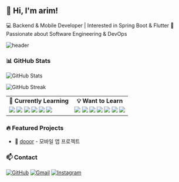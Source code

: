 <!--
**rimedang/rimedang** is a ✨ _special_ ✨ repository because its `README.md` (this file) appears on your GitHub profile.

Here are some ideas to get you started:

- 🔭 I’m currently working on ...
- 🌱 I’m currently learning ...
- 👯 I’m looking to collaborate on ...
- 🤔 I’m looking for help with ...
- 💬 Ask me about ...
- 📫 How to reach me: ...
- 😄 Pronouns: ...
- ⚡ Fun fact: ...
-->

## 👋 Hi, I'm arim!

💻 Backend & Mobile Developer | Interested in Spring Boot & Flutter
🚀 Passionate about Software Engineering & DevOps

![header](https://capsule-render.vercel.app/api?type=rounded&color=0:F0FFFF,100:B0E0E6&height=100&section=header&text=Welcome%20to%20Arim's%20Sky!&fontSize=35&fontColor=111)

### 📊 GitHub Stats

![GitHub Stats](https://github-readme-stats.vercel.app/api?username=rimedang&show_icons=true&theme=dracula)

![GitHub Streak](https://github-readme-streak-stats.herokuapp.com/?user=rimedang&theme=dracula)

<!--현재 배우고 있는것과 배우고 싶은 것것-->

<table> <tr> <td align="center"><b>🌱 Currently Learning</b></td> <td align="center"><b>💡 Want to Learn</b></td> </tr> <tr> <td valign="top"> <img src="https://img.shields.io/badge/HTML5-E34F26?style=flat&logo=html5&logoColor=white"/> <img src="https://img.shields.io/badge/CSS3-1572B6?style=flat&logo=css3&logoColor=white"/> <img src="https://img.shields.io/badge/Java-007396?style=flat&logo=java&logoColor=white"/> <img src="https://img.shields.io/badge/JavaScript-F7DF1E?style=flat&logo=javascript&logoColor=black"/> <img src="https://img.shields.io/badge/Python-3776AB?style=flat&logo=python&logoColor=white"/> <img src="https://img.shields.io/badge/C-00599C?style=flat&logo=c&logoColor=white"/> </td> <td valign="top"> <img src="https://img.shields.io/badge/MySQL-4479A1?style=flat&logo=mysql&logoColor=white"/> <img src="https://img.shields.io/badge/Linux-FCC624?style=flat&logo=linux&logoColor=black"/> <img src="https://img.shields.io/badge/Git-F05032?style=flat&logo=git&logoColor=white"/> <img src="https://img.shields.io/badge/GitHub-181717?style=flat&logo=github&logoColor=white"/> <img src="https://img.shields.io/badge/Node.js-339933?style=flat&logo=nodedotjs&logoColor=white"/> <img src="https://img.shields.io/badge/Django-092E20?style=flat&logo=django&logoColor=white"/> <img src="https://img.shields.io/badge/Spring-6DB33F?style=flat&logo=spring&logoColor=white"/> </td> </tr> </table>

### 🔥 Featured Projects

- 📱 [dooor](https://github.com/GDG-Dooor/frontend) - 모바일 앱 프로젝트

### 📫 Contact

[![GitHub](https://img.shields.io/badge/GitHub-181717?style=flat&logo=github&logoColor=white)](https://github.com/rimedang)
[![Gmail](https://img.shields.io/badge/Gmail-D14836?style=flat&logo=gmail&logoColor=white)](mailto:airm0930@gmail.com)
[![Instagram](https://img.shields.io/badge/Instagram-E4405F?style=flat&logo=instagram&logoColor=white)](https://instagram.com/dkfla_rim)
